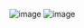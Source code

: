 ![image](https://user-images.githubusercontent.com/36649115/41216005-908fcdc2-6d07-11e8-8dcf-f640b4622124.png)
![image](https://user-images.githubusercontent.com/36649115/41216027-9ddac054-6d07-11e8-8bc1-c5456faeb560.png)
